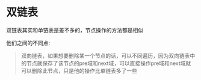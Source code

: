 # 双链表

双链表其实和单链表是差不多的，节点操作的方法都是相似

他们之间的不同点: 

> 双向链表，如果想要删除某一个节点的话，可以不同遍历，因为双向链表中的节点就保存了该节点的pre域和next域，可以直接操作pre域和next域就可以删除此节点，只是他的操作比单链表多了一些





